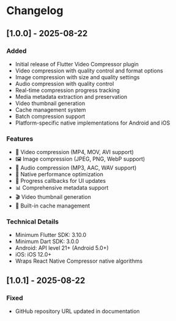 # Changelog

## [1.0.0] - 2025-08-22

### Added
- Initial release of Flutter Video Compressor plugin
- Video compression with quality control and format options
- Image compression with size and quality settings
- Audio compression with quality control
- Real-time compression progress tracking
- Media metadata extraction and preservation
- Video thumbnail generation
- Cache management system
- Batch compression support
- Platform-specific native implementations for Android and iOS

### Features
- 🎥 Video compression (MP4, MOV, AVI support)
- 🖼️ Image compression (JPEG, PNG, WebP support)
- 🎵 Audio compression (MP3, AAC, WAV support)
- 📱 Native performance optimization
- 🔄 Progress callbacks for UI updates
- 📊 Comprehensive metadata support
- 🎬 Video thumbnail generation
- 💾 Built-in cache management

### Technical Details
- Minimum Flutter SDK: 3.10.0
- Minimum Dart SDK: 3.0.0
- Android: API level 21+ (Android 5.0+)
- iOS: iOS 12.0+
- Wraps React Native Compressor native algorithms

## [1.0.1] - 2025-08-22

### Fixed
- GitHub repository URL updated in documentation